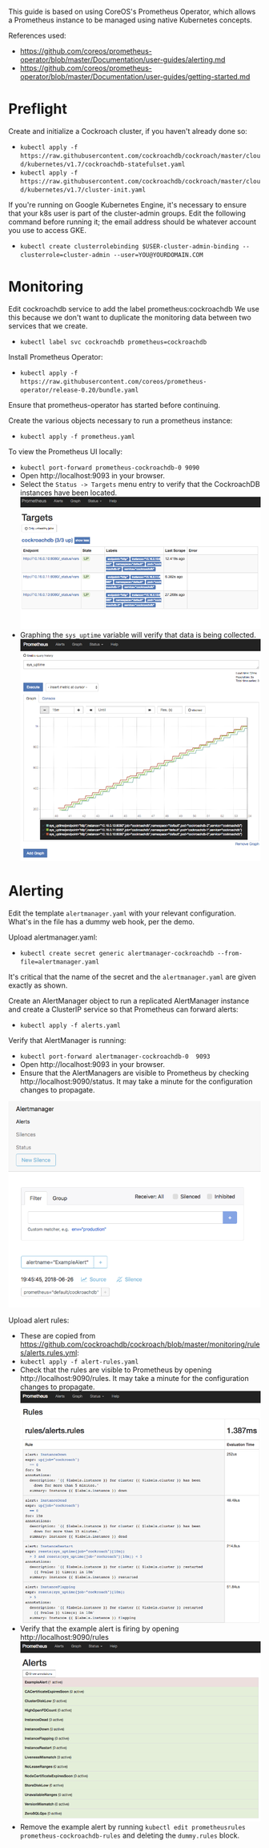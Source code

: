 This guide is based on using CoreOS's Prometheus Operator, which allows
a Prometheus instance to be managed using native Kubernetes concepts.


References used:
* https://github.com/coreos/prometheus-operator/blob/master/Documentation/user-guides/alerting.md
* https://github.com/coreos/prometheus-operator/blob/master/Documentation/user-guides/getting-started.md

# Preflight

Create and initialize a Cockroach cluster, if you haven't already done
so:
* `kubectl apply -f
https://raw.githubusercontent.com/cockroachdb/cockroach/master/cloud/kubernetes/v1.7/cockroachdb-statefulset.yaml`
* `kubectl apply -f
https://raw.githubusercontent.com/cockroachdb/cockroach/master/cloud/kubernetes/v1.7/cluster-init.yaml`


If you're running on Google Kubernetes Engine, it's necessary to ensure
that your k8s user is part of the cluster-admin groups.  Edit the
following command before running it; the email address should be
whatever account you use to access GKE.
* `kubectl create clusterrolebinding $USER-cluster-admin-binding
--clusterrole=cluster-admin --user=YOU@YOURDOMAIN.COM`

# Monitoring

Edit cockroachdb service to add the label prometheus:cockroachdb We use
this because we don't want to duplicate the monitoring data between two
services that we create.
* `kubectl label svc cockroachdb prometheus=cockroachdb`


Install Prometheus Operator:
* `kubectl apply -f
https://raw.githubusercontent.com/coreos/prometheus-operator/release-0.20/bundle.yaml`

Ensure that prometheus-operator has started before continuing.

Create the various objects necessary to run a prometheus instance:
* `kubectl apply -f prometheus.yaml`

To view the Prometheus UI locally:
* `kubectl port-forward
prometheus-cockroachdb-0 9090`
* Open http://localhost:9093 in your browser.
* Select the `Status -> Targets` menu entry to verify that the
  CockroachDB instances have been located.
  ![Targets screenshot](img/targets.png)
* Graphing the `sys_uptime` variable will verify that data is being
  collected. ![Uptime graph screenshot](img/graph.png)


# Alerting

Edit the template `alertmanager.yaml` with your relevant configuration.
What's in the file has a dummy web hook, per the demo.

Upload alertmanager.yaml:
* `kubectl create secret generic
alertmanager-cockroachdb --from-file=alertmanager.yaml`

It's critical that the name of the secret and the `alertmanager.yaml`
are given exactly as shown.

Create an AlertManager object to run a replicated AlertManager instance
and create a ClusterIP service so that Prometheus can forward alerts:
* `kubectl apply -f alerts.yaml`


Verify that AlertManager is running:
* `kubectl port-forward alertmanager-cockroachdb-0  9093`
* Open http://localhost:9093 in your browser.
* Ensure that the AlertManagers are visible to Prometheus by checking
  http://localhost:9090/status.  It may take a minute for the configuration
  changes to propagate.

![AlertManager screenshot](img/alertmanager.png)


Upload alert rules:
*  These are copied from https://github.com/cockroachdb/cockroach/blob/master/monitoring/rules/alerts.rules.yml:
* `kubectl apply -f alert-rules.yaml`
* Check that the rules are visible to Prometheus by opening
  http://localhost:9090/rules.  It may take a minute for the configuration
  changes to propagate. ![Rule screenshot](img/rules.png)
* Verify that the example alert is firing by opening
  http://localhost:9090/rules ![Alerts screenshot](img/alerts.png)
* Remove the example alert by running
  `kubectl edit prometheusrules prometheus-cockroachdb-rules` and
  deleting the `dummy.rules` block.
